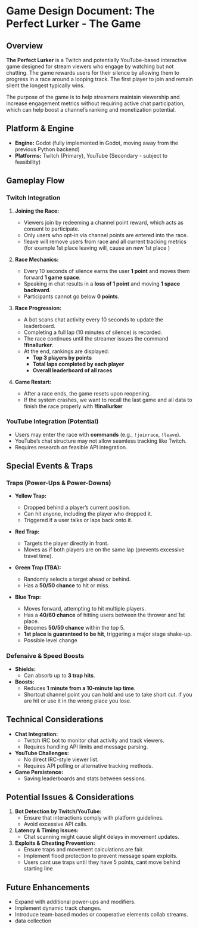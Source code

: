 # Game Design Document: The Perfect Lurker - The Game

## Overview
**The Perfect Lurker** is a Twitch and potentially YouTube-based interactive game designed for stream viewers who engage by watching but not chatting. The game rewards users for their silence by allowing them to progress in a race around a looping track. The first player to join and remain silent the longest typically wins.

The purpose of the game is to help streamers maintain viewership and increase engagement metrics without requiring active chat participation, which can help boost a channel’s ranking and monetization potential.

## Platform & Engine
- **Engine:** Godot (fully implemented in Godot, moving away from the previous Python backend)
- **Platforms:** Twitch (Primary), YouTube (Secondary - subject to feasibility)

## Gameplay Flow
### Twitch Integration
1. **Joining the Race:**
   - Viewers join by redeeming a channel point reward, which acts as consent to participate.
   - Only users who opt-in via channel points are entered into the race.
   - !leave will remove users from race and all current tracking metrics
    (for example 1st place leaving will, cause an new 1st place )

2. **Race Mechanics:**
   - Every 10 seconds of silence earns the user **1 point** and moves them forward **1 game space**.
   - Speaking in chat results in a **loss of 1 point** and moving **1 space backward**.
   - Participants cannot go below **0 points**.

3. **Race Progression:**
   - A bot scans chat activity every 10 seconds to update the leaderboard.
   - Completing a full lap (10 minutes of silence) is recorded.
   - The race continues until the streamer issues the command **!finallurker**.
   - At the end, rankings are displayed:
     - **Top 3 players by points**
     - **Total laps completed by each player**
     - **Overall leaderboard of all races**

4. **Game Restart:**
   - After a race ends, the game resets upon reopening.
   - If the system crashes, we want to recall the last game and all data to finish the race properly with **!finallurker**

### YouTube Integration (Potential)
- Users may enter the race with **commands** (e.g., `!joinrace`, `!leave`).
- YouTube’s chat structure may not allow seamless tracking like Twitch.
- Requires research on feasible API integration.

## Special Events & Traps
### Traps (Power-Ups & Power-Downs)
- **Yellow Trap:**
  - Dropped behind a player’s current position.
  - Can hit anyone, including the player who dropped it.
  - Triggered if a user talks or laps back onto it.
  
- **Red Trap:**
  - Targets the player directly in front.
  - Moves as if both players are on the same lap (prevents excessive travel time).

- **Green Trap (TBA):**
  - Randomly selects a target ahead or behind.
  - Has a **50/50 chance** to hit or miss.

- **Blue Trap:**
  - Moves forward, attempting to hit multiple players.
  - Has a **40/60 chance** of hitting users between the thrower and 1st place.
  - Becomes **50/50 chance** within the top 5.
  - **1st place is guaranteed to be hit**, triggering a major stage shake-up.
  - Possible level change


### Defensive & Speed Boosts
- **Shields:**
  - Can absorb up to **3 trap hits**.
- **Boosts:**
  - Reduces **1 minute from a 10-minute lap time**.
  - Shortcut channel point you can hold and use to take short cut.
    if you are hit or use it in the wrong place you lose.

## Technical Considerations
- **Chat Integration:**
  - Twitch IRC bot to monitor chat activity and track viewers.
  - Requires handling API limits and message parsing.
- **YouTube Challenges:**
  - No direct IRC-style viewer list.
  - Requires API polling or alternative tracking methods.
- **Game Persistence:**
  - Saving leaderboards and stats between sessions.

## Potential Issues & Considerations
1. **Bot Detection by Twitch/YouTube:**
   - Ensure that interactions comply with platform guidelines.
   - Avoid excessive API calls.
2. **Latency & Timing Issues:**
   - Chat scanning might cause slight delays in movement updates.
3. **Exploits & Cheating Prevention:**
   - Ensure traps and movement calculations are fair.
   - Implement flood protection to prevent message spam exploits.
   - Users cant use traps until they have 5 points, cant move behind starting line 

## Future Enhancements
- Expand with additional power-ups and modifiers.
- Implement dynamic track changes.
- Introduce team-based modes or cooperative elements collab streams.
- data collection 


## 